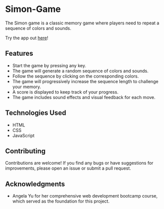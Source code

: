# Simon-Game
The Simon game is a classic memory game where players need to repeat a sequence of colors and sounds. 

Try the app out [here](https://tristantanjh.github.io/Simon-Game/)!

## Features

- Start the game by pressing any key.
- The game will generate a random sequence of colors and sounds.
- Follow the sequence by clicking on the corresponding colors.
- The game will progressively increase the sequence length to challenge your memory.
- A score is displayed to keep track of your progress.
- The game includes sound effects and visual feedback for each move.

## Technologies Used

- HTML
- CSS
- JavaScript

## Contributing

Contributions are welcome! If you find any bugs or have suggestions for improvements, please open an issue or submit a pull request.

## Acknowledgments

- Angela Yu for her comprehensive web development bootcamp course, which served as the foundation for this project.

